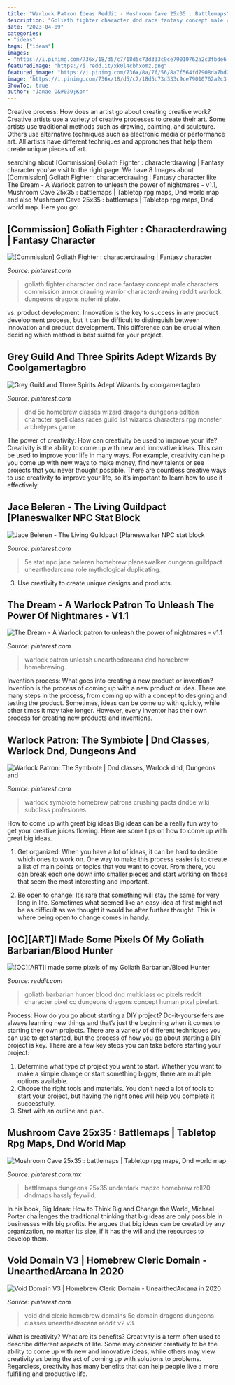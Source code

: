 ```yaml
---
title: "Warlock Patron Ideas Reddit - Mushroom Cave 25x35 : Battlemaps"
description: "Goliath fighter character dnd race fantasy concept male characters commission armor drawing warrior characterdrawing reddit warlock dungeons dragons noferini plate"
date: "2023-04-09"
categories:
- "ideas"
tags: ["ideas"]
images:
- "https://i.pinimg.com/736x/18/d5/c7/18d5c73d333c9ce79010762a2c3fbde6.jpg"
featuredImage: "https://i.redd.it/xk0l4cbhxomz.png"
featured_image: "https://i.pinimg.com/736x/8a/7f/56/8a7f564fd7908da7bd28c3fceb10f724.jpg"
image: "https://i.pinimg.com/736x/18/d5/c7/18d5c73d333c9ce79010762a2c3fbde6.jpg"
ShowToc: true
author: "Janae O&#039;Kon"
---
```



Creative process: How does an artist go about creating creative work?
Creative artists use a variety of creative processes to create their art. Some artists use traditional methods such as drawing, painting, and sculpture. Others use alternative techniques such as electronic media or performance art. All artists have different techniques and approaches that help them create unique pieces of art.

	

		
searching about [Commission] Goliath Fighter : characterdrawing | Fantasy character you've visit to the right page. We have 8 Images about [Commission] Goliath Fighter : characterdrawing | Fantasy character like The Dream - A Warlock patron to unleash the power of nightmares - v1.1, Mushroom Cave 25x35 : battlemaps | Tabletop rpg maps, Dnd world map and also Mushroom Cave 25x35 : battlemaps | Tabletop rpg maps, Dnd world map. Here you go:
		
    
## [Commission] Goliath Fighter : Characterdrawing | Fantasy Character

<img loading=lazy src="https://i.pinimg.com/736x/18/d5/c7/18d5c73d333c9ce79010762a2c3fbde6.jpg" onerror="this.onerror=null;this.src='https://tse3.mm.bing.net/th?id=OIP.LuExjd-5otSXkTGGS70P-QHaKe&amp;pid=15.1';" alt="[Commission] Goliath Fighter : characterdrawing | Fantasy character">

_Source: pinterest.com_

>goliath fighter character dnd race fantasy concept male characters commission armor drawing warrior characterdrawing reddit warlock dungeons dragons noferini plate. 

	

vs. product development:
Innovation is the key to success in any product development process, but it can be difficult to distinguish between innovation and product development. This difference can be crucial when deciding which method is best suited for your project.

    
## Grey Guild And Three Spirits Adept Wizards By Coolgamertagbro

<img loading=lazy src="https://i.pinimg.com/736x/8a/7f/56/8a7f564fd7908da7bd28c3fceb10f724.jpg" onerror="this.onerror=null;this.src='https://tse2.mm.bing.net/th?id=OIP.ZcpJvGM3lt8DzaG6NK45ZQHaKe&amp;pid=15.1';" alt="Grey Guild and Three Spirits Adept Wizards by coolgamertagbro">

_Source: pinterest.com_

>dnd 5e homebrew classes wizard dragons dungeons edition character spell class races guild list wizards characters rpg monster archetypes game. 

	

The power of creativity: How can creativity be used to improve your life?
Creativity is the ability to come up with new and innovative ideas. This can be used to improve your life in many ways. For example, creativity can help you come up with new ways to make money, find new talents or see projects that you never thought possible. There are countless creative ways to use creativity to improve your life, so it’s important to learn how to use it effectively.

    
## Jace Beleren - The Living Guildpact [Planeswalker NPC Stat Block

<img loading=lazy src="https://i.pinimg.com/736x/06/aa/ab/06aaab28bdd273162d941cacecd51a91.jpg" onerror="this.onerror=null;this.src='https://tse3.mm.bing.net/th?id=OIP.tel2H0oZi5NEGz8nPBcLowHaJl&amp;pid=15.1';" alt="Jace Beleren - The Living Guildpact [Planeswalker NPC stat block">

_Source: pinterest.com_

>5e stat npc jace beleren homebrew planeswalker dungeon guildpact unearthedarcana role mythological duplicating. 

	

3. Use creativity to create unique designs and products.

    
## The Dream - A Warlock Patron To Unleash The Power Of Nightmares - V1.1

<img loading=lazy src="https://i.pinimg.com/736x/5c/90/56/5c9056e8d20c185bac10b6ff8f6f967d.jpg" onerror="this.onerror=null;this.src='https://tse2.mm.bing.net/th?id=OIP.6wAFdYVggUqsrn6I9XHgzQHaI2&amp;pid=15.1';" alt="The Dream - A Warlock patron to unleash the power of nightmares - v1.1">

_Source: pinterest.com_

>warlock patron unleash unearthedarcana dnd homebrew homebrewing. 

	

Invention process: What goes into creating a new product or invention?
Invention is the process of coming up with a new product or idea. There are many steps in the process, from coming up with a concept to designing and testing the product. Sometimes, ideas can be come up with quickly, while other times it may take longer. However, every inventor has their own process for creating new products and inventions.

    
## Warlock Patron: The Symbiote | Dnd Classes, Warlock Dnd, Dungeons And

<img loading=lazy src="https://i.pinimg.com/736x/05/32/cf/0532cf3f90d82546719d4ae5819ac7ae.jpg" onerror="this.onerror=null;this.src='https://tse2.mm.bing.net/th?id=OIP.rs9UBos0iHddm5bzGLG1PQHaKe&amp;pid=15.1';" alt="Warlock Patron: The Symbiote | Dnd classes, Warlock dnd, Dungeons and">

_Source: pinterest.com_

>warlock symbiote homebrew patrons crushing pacts dnd5e wiki subclass profesiones. 

	

How to come up with great big ideas
Big ideas can be a really fun way to get your creative juices flowing. Here are some tips on how to come up with great big ideas. 
1. Get organized: When you have a lot of ideas, it can be hard to decide which ones to work on. One way to make this process easier is to create a list of main points or topics that you want to cover. From there, you can break each one down into smaller pieces and start working on those that seem the most interesting and important. 

2. Be open to change: It’s rare that something will stay the same for very long in life. Sometimes what seemed like an easy idea at first might not be as difficult as we thought it would be after further thought. This is where being open to change comes in handy.

    
## [OC][ART]I Made Some Pixels Of My Goliath Barbarian/Blood Hunter

<img loading=lazy src="https://i.redd.it/xk0l4cbhxomz.png" onerror="this.onerror=null;this.src='https://tse3.mm.bing.net/th?id=OIP.WMJFdNesQEIX04Jl-yBBlwHaLH&amp;pid=15.1';" alt="[OC][ART]I made some pixels of my Goliath Barbarian/Blood Hunter">

_Source: reddit.com_

>goliath barbarian hunter blood dnd multiclass oc pixels reddit character pixel cc dungeons dragons concept human pixal pixelart. 

	

Process: How do you go about starting a DIY project?
Do-it-yourselfers are always learning new things and that’s just the beginning when it comes to starting their own projects. There are a variety of different techniques you can use to get started, but the process of how you go about starting a DIY project is key. 
There are a few key steps you can take before starting your project:

1. Determine what type of project you want to start. Whether you want to make a simple change or start something bigger, there are multiple options available.
2. Choose the right tools and materials. You don’t need a lot of tools to start your project, but having the right ones will help you complete it successfully. 
3. Start with an outline and plan.

    
## Mushroom Cave 25x35 : Battlemaps | Tabletop Rpg Maps, Dnd World Map

<img loading=lazy src="https://i.pinimg.com/736x/12/9a/6a/129a6a186d7061548a769b9863e1fd7d.jpg" onerror="this.onerror=null;this.src='https://tse3.mm.bing.net/th?id=OIP.dbzisUZhnw5vscBh2aGtVgHaKX&amp;pid=15.1';" alt="Mushroom Cave 25x35 : battlemaps | Tabletop rpg maps, Dnd world map">

_Source: pinterest.com.mx_

>battlemaps dungeons 25x35 underdark mapzo homebrew roll20 dndmaps hassly feywild. 

	

In his book, Big Ideas: How to Think Big and Change the World, Michael Porter challenges the traditional thinking that big ideas are only possible in businesses with big profits. He argues that big ideas can be created by any organization, no matter its size, if it has the will and the resources to develop them.

    
## Void Domain V3 | Homebrew Cleric Domain - UnearthedArcana In 2020

<img loading=lazy src="https://i.pinimg.com/736x/54/62/4e/54624eff3af9e984878f5c9460451dd1.jpg" onerror="this.onerror=null;this.src='https://tse4.mm.bing.net/th?id=OIP.uLFuRHEa2Y0R-zzQFd7hDQHaJl&amp;pid=15.1';" alt="Void Domain V3 | Homebrew Cleric Domain - UnearthedArcana in 2020">

_Source: pinterest.com_

>void dnd cleric homebrew domains 5e domain dragons dungeons classes unearthedarcana reddit v2 v3. 

	

What is creativity? What are its benefits?
Creativity is a term often used to describe different aspects of life. Some may consider creativity to be the ability to come up with new and innovative ideas, while others may view creativity as being the act of coming up with solutions to problems. Regardless, creativity has many benefits that can help people live a more fulfilling and productive life.

